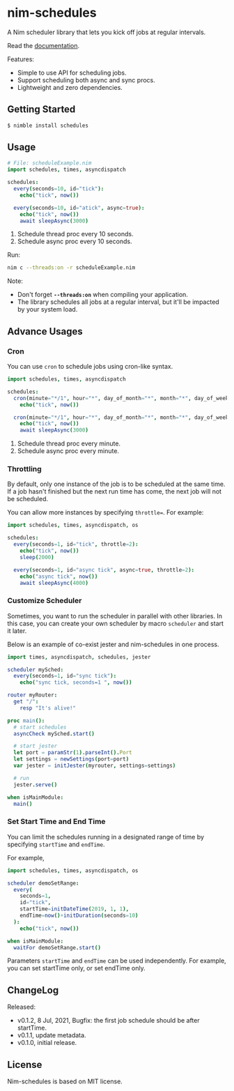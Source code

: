 # nim-schedules

A Nim scheduler library that lets you kick off jobs at regular intervals.

Read the [documentation](https://www.soasme.com/nim-schedules/schedules.html).

Features:

* Simple to use API for scheduling jobs.
* Support scheduling both async and sync procs.
* Lightweight and zero dependencies.

## Getting Started

```bash
$ nimble install schedules
```

## Usage

```nim
# File: scheduleExample.nim
import schedules, times, asyncdispatch

schedules:
  every(seconds=10, id="tick"):
    echo("tick", now())

  every(seconds=10, id="atick", async=true):
    echo("tick", now())
    await sleepAsync(3000)
```

1. Schedule thread proc every 10 seconds.
2. Schedule async proc every 10 seconds.

Run:

```bash
nim c --threads:on -r scheduleExample.nim
```

Note:

* Don't forget **`--threads:on`** when compiling your application.
* The library schedules all jobs at a regular interval, but it'll be impacted
  by your system load.

## Advance Usages

### Cron

You can use `cron` to schedule jobs using cron-like syntax.

```nim
import schedules, times, asyncdispatch

schedules:
  cron(minute="*/1", hour="*", day_of_month="*", month="*", day_of_week="*", id="tick"):
    echo("tick", now())

  cron(minute="*/1", hour="*", day_of_month="*", month="*", day_of_week="*", id="atick", async=true):
    echo("tick", now())
    await sleepAsync(3000)
```

1. Schedule thread proc every minute.
2. Schedule async proc every minute.

### Throttling

By default, only one instance of the job is to be scheduled at the same time.
If a job hasn't finished but the next run time has come, the next job will
not be scheduled.

You can allow more instances by specifying `throttle=`. For example:

```nim
import schedules, times, asyncdispatch, os

schedules:
  every(seconds=1, id="tick", throttle=2):
    echo("tick", now())
    sleep(2000)

  every(seconds=1, id="async tick", async=true, throttle=2):
    echo("async tick", now())
    await sleepAsync(4000)
```

### Customize Scheduler

Sometimes, you want to run the scheduler in parallel with other libraries.
In this case, you can create your own scheduler by macro `scheduler` and
start it later.

Below is an example of co-exist jester and nim-schedules in one process.

```nim
import times, asyncdispatch, schedules, jester

scheduler mySched:
  every(seconds=1, id="sync tick"):
    echo("sync tick, seconds=1 ", now())

router myRouter:
  get "/":
    resp "It's alive!"

proc main():
  # start schedules
  asyncCheck mySched.start()

  # start jester
  let port = paramStr(1).parseInt().Port
  let settings = newSettings(port=port)
  var jester = initJester(myrouter, settings=settings)

  # run
  jester.serve()

when isMainModule:
  main()
```

### Set Start Time and End Time

You can limit the schedules running in a designated range of time by specifying
`startTime` and `endTime`.

For example,

```nim
import schedules, times, asyncdispatch, os

scheduler demoSetRange:
  every(
    seconds=1,
    id="tick",
    startTime=initDateTime(2019, 1, 1),
    endTime=now()+initDuration(seconds=10)
  ):
    echo("tick", now())

when isMainModule:
  waitFor demoSetRange.start()
```

Parameters `startTime` and `endTime` can be used independently. For example,
you can set startTime only, or set endTime only.

## ChangeLog

Released:

* v0.1.2, 8 Jul, 2021, Bugfix: the first job schedule should be after startTime.
* v0.1.1, update metadata.
* v0.1.0, initial release.

## License

Nim-schedules is based on MIT license.
